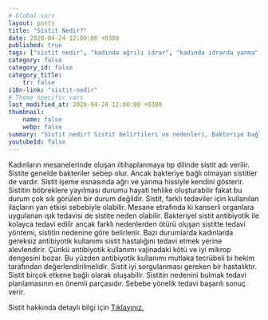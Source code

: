 ```yaml
---
# Global vars
layout: posts
title: "Sistit Nedir?"
date: 2020-04-24 12:00:00 +0300
published: true
tags: ["sistit nedir", "kadında ağrılı idrar", "kadında idrarda yanma", "sistit belirti", "sistit nedeni", "bakteriyel sistit", "bakteriye bağlı olmayan sistit", "sistit teşhis", "sistit tedavi", "sistit çözüm", "İnterstisyel Sistit Teşhis", "İnterstisyel Sistit Tedavi", "İnterstisyel Sistit" , "sistit", "sistit ilaç", "mesane iltihabı", "kronik sistit", "mesane iltihabı tedavi", "mesane iltihabı çözüm" ]
category: false
category_id: false
category_title:
    tr: false
i18n-link: "sistit-nedir"
# Theme specific vars
last_modified_at: 2020-04-24 12:00:00 +0300
thumbnail:
    name: false
    webp: false
summary: "Sistit nedir? Sistit belirtileri ve nedenleri, Bakteriye bağlı olan sistit, Bakteriye bağlı olmayan sistit, Sistit teşhisi ve tedavisi, İnterstisyel Sistitin Teşhis ve Tedavisi."
youtubeId: false
---
```






Kadınların mesanelerinde oluşan iltihaplanmaya tıp dilinde sistit adı verilir. Sistite genelde bakteriler sebep olur. Ancak bakteriye bağlı olmayan sistitler de vardır. Sistit işeme esnasında ağrı ve yanma hissiyle kendini gösterir. Sistitin böbreklere yayılması durumu hayati tehlike oluşturabilir fakat bu durum çok sık görülen bir durum değildir. Sistit, farklı tedaviler için kullanılan ilaçların yan etkisi sebebiyle olabilir. Mesane etrafında ki kanserli organlara uygulanan ışık tedavisi de sistite neden olabilir. Bakteriyel sistit antibiyotik ile kolayca tedavi edilir ancak farklı nedenlerden ötürü oluşan sistitte tedavi yöntemi, sistitin nedenine göre belirlenir. Bazı durumlarda kadınlarda gereksiz antibiyotik kullanımı sistit hastalığını tedavi etmek yerine alevlendirir. Çünkü antibiyotik kullanımı vajinadaki kötü ve iyi mikrop dengesini bozar. Bu yüzden antibiyotik kullanımı mutlaka tecrübeli bi hekim tarafından değerlendirilmelidir. Sistit iyi sorgulanması gereken bir hastalıktır. Sistit birçok etkene bağlı olarak oluşabilir. Sistitin nedenini bulmak tedavi planlamasının en önemli parçasıdır. Sebebe yönelik tedavi başarılı sonuç verir.


Sistit hakkında detaylı bilgi için [Tıklayınız.](https://www.onoluroloji.com/sistit)
